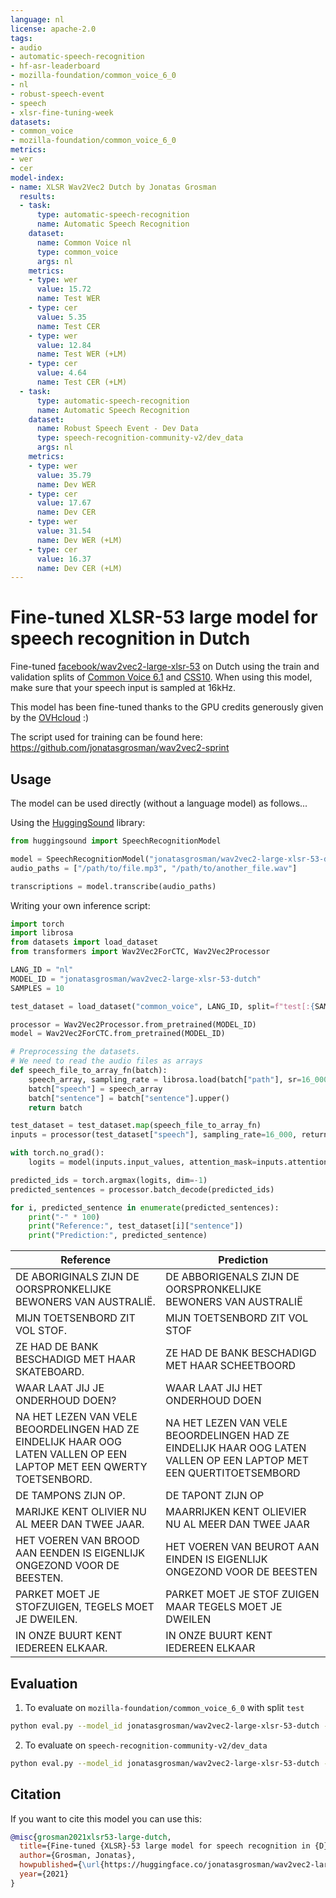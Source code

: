 ```yaml
---
language: nl
license: apache-2.0
tags:
- audio
- automatic-speech-recognition
- hf-asr-leaderboard
- mozilla-foundation/common_voice_6_0
- nl
- robust-speech-event
- speech
- xlsr-fine-tuning-week
datasets:
- common_voice
- mozilla-foundation/common_voice_6_0
metrics:
- wer
- cer
model-index:
- name: XLSR Wav2Vec2 Dutch by Jonatas Grosman
  results:
  - task:
      type: automatic-speech-recognition
      name: Automatic Speech Recognition
    dataset:
      name: Common Voice nl
      type: common_voice
      args: nl
    metrics:
    - type: wer
      value: 15.72
      name: Test WER
    - type: cer
      value: 5.35
      name: Test CER
    - type: wer
      value: 12.84
      name: Test WER (+LM)
    - type: cer
      value: 4.64
      name: Test CER (+LM)
  - task:
      type: automatic-speech-recognition
      name: Automatic Speech Recognition
    dataset:
      name: Robust Speech Event - Dev Data
      type: speech-recognition-community-v2/dev_data
      args: nl
    metrics:
    - type: wer
      value: 35.79
      name: Dev WER
    - type: cer
      value: 17.67
      name: Dev CER
    - type: wer
      value: 31.54
      name: Dev WER (+LM)
    - type: cer
      value: 16.37
      name: Dev CER (+LM)
---
```


# Fine-tuned XLSR-53 large model for speech recognition in Dutch

Fine-tuned [facebook/wav2vec2-large-xlsr-53](https://huggingface.co/facebook/wav2vec2-large-xlsr-53) on Dutch using the train and validation splits of [Common Voice 6.1](https://huggingface.co/datasets/common_voice) and [CSS10](https://github.com/Kyubyong/css10).
When using this model, make sure that your speech input is sampled at 16kHz.

This model has been fine-tuned thanks to the GPU credits generously given by the [OVHcloud](https://www.ovhcloud.com/en/public-cloud/ai-training/) :)

The script used for training can be found here: https://github.com/jonatasgrosman/wav2vec2-sprint

## Usage

The model can be used directly (without a language model) as follows...

Using the [HuggingSound](https://github.com/jonatasgrosman/huggingsound) library:

```python
from huggingsound import SpeechRecognitionModel

model = SpeechRecognitionModel("jonatasgrosman/wav2vec2-large-xlsr-53-dutch")
audio_paths = ["/path/to/file.mp3", "/path/to/another_file.wav"]

transcriptions = model.transcribe(audio_paths)
```

Writing your own inference script:

```python
import torch
import librosa
from datasets import load_dataset
from transformers import Wav2Vec2ForCTC, Wav2Vec2Processor

LANG_ID = "nl"
MODEL_ID = "jonatasgrosman/wav2vec2-large-xlsr-53-dutch"
SAMPLES = 10

test_dataset = load_dataset("common_voice", LANG_ID, split=f"test[:{SAMPLES}]")

processor = Wav2Vec2Processor.from_pretrained(MODEL_ID)
model = Wav2Vec2ForCTC.from_pretrained(MODEL_ID)

# Preprocessing the datasets.
# We need to read the audio files as arrays
def speech_file_to_array_fn(batch):
    speech_array, sampling_rate = librosa.load(batch["path"], sr=16_000)
    batch["speech"] = speech_array
    batch["sentence"] = batch["sentence"].upper()
    return batch

test_dataset = test_dataset.map(speech_file_to_array_fn)
inputs = processor(test_dataset["speech"], sampling_rate=16_000, return_tensors="pt", padding=True)

with torch.no_grad():
    logits = model(inputs.input_values, attention_mask=inputs.attention_mask).logits

predicted_ids = torch.argmax(logits, dim=-1)
predicted_sentences = processor.batch_decode(predicted_ids)

for i, predicted_sentence in enumerate(predicted_sentences):
    print("-" * 100)
    print("Reference:", test_dataset[i]["sentence"])
    print("Prediction:", predicted_sentence)
```

| Reference  | Prediction |
| ------------- | ------------- |
| DE ABORIGINALS ZIJN DE OORSPRONKELIJKE BEWONERS VAN AUSTRALIË. | DE ABBORIGENALS ZIJN DE OORSPRONKELIJKE BEWONERS VAN AUSTRALIË |
| MIJN TOETSENBORD ZIT VOL STOF. | MIJN TOETSENBORD ZIT VOL STOF |
| ZE HAD DE BANK BESCHADIGD MET HAAR SKATEBOARD. | ZE HAD DE BANK BESCHADIGD MET HAAR SCHEETBOORD |
| WAAR LAAT JIJ JE ONDERHOUD DOEN? | WAAR LAAT JIJ HET ONDERHOUD DOEN |
| NA HET LEZEN VAN VELE BEOORDELINGEN HAD ZE EINDELIJK HAAR OOG LATEN VALLEN OP EEN LAPTOP MET EEN QWERTY TOETSENBORD. | NA HET LEZEN VAN VELE BEOORDELINGEN HAD ZE EINDELIJK HAAR OOG LATEN VALLEN OP EEN LAPTOP MET EEN QUERTITOETSEMBORD |
| DE TAMPONS ZIJN OP. | DE TAPONT ZIJN OP |
| MARIJKE KENT OLIVIER NU AL MEER DAN TWEE JAAR. | MAARRIJKEN KENT OLIEVIER NU AL MEER DAN TWEE JAAR |
| HET VOEREN VAN BROOD AAN EENDEN IS EIGENLIJK ONGEZOND VOOR DE BEESTEN. | HET VOEREN VAN BEUROT AAN EINDEN IS EIGENLIJK ONGEZOND VOOR DE BEESTEN |
| PARKET MOET JE STOFZUIGEN, TEGELS MOET JE DWEILEN. | PARKET MOET JE STOF ZUIGEN MAAR TEGELS MOET JE DWEILEN |
| IN ONZE BUURT KENT IEDEREEN ELKAAR. | IN ONZE BUURT KENT IEDEREEN ELKAAR |

## Evaluation

1. To evaluate on `mozilla-foundation/common_voice_6_0` with split `test`

```bash
python eval.py --model_id jonatasgrosman/wav2vec2-large-xlsr-53-dutch --dataset mozilla-foundation/common_voice_6_0 --config nl --split test
```

2. To evaluate on `speech-recognition-community-v2/dev_data`

```bash
python eval.py --model_id jonatasgrosman/wav2vec2-large-xlsr-53-dutch --dataset speech-recognition-community-v2/dev_data --config nl --split validation --chunk_length_s 5.0 --stride_length_s 1.0
```

## Citation
If you want to cite this model you can use this:

```bibtex
@misc{grosman2021xlsr53-large-dutch,
  title={Fine-tuned {XLSR}-53 large model for speech recognition in {D}utch},
  author={Grosman, Jonatas},
  howpublished={\url{https://huggingface.co/jonatasgrosman/wav2vec2-large-xlsr-53-dutch}},
  year={2021}
}
```